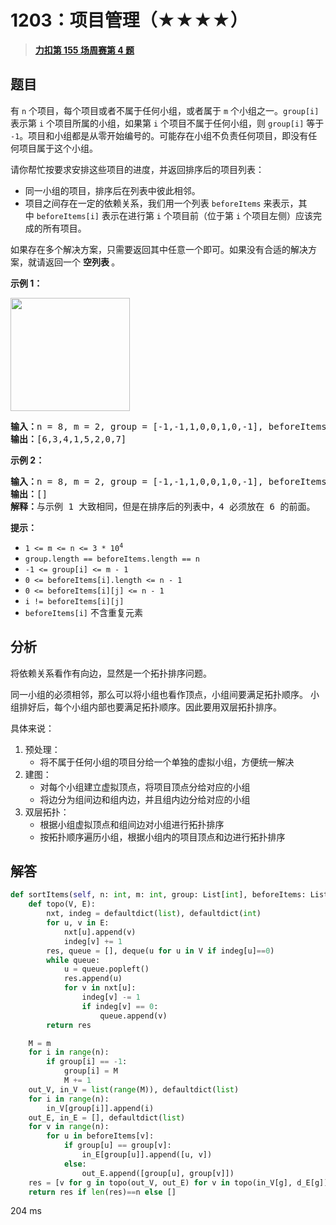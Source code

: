# 1203：项目管理（★★★★）


> <u>**[力扣第 155 场周赛第 4 题](https://leetcode.cn/problems/sort-items-by-groups-respecting-dependencies/)**</u>

## 题目

<p>有 <code>n</code> 个项目，每个项目或者不属于任何小组，或者属于 <code>m</code> 个小组之一。<code>group[i]</code> 表示第 <code>i</code> 个项目所属的小组，如果第 <code>i</code> 个项目不属于任何小组，则 <code>group[i]</code> 等于 <code>-1</code>。项目和小组都是从零开始编号的。可能存在小组不负责任何项目，即没有任何项目属于这个小组。</p>

<p>请你帮忙按要求安排这些项目的进度，并返回排序后的项目列表：</p>

<ul>
<li>同一小组的项目，排序后在列表中彼此相邻。</li>
<li>项目之间存在一定的依赖关系，我们用一个列表 <code>beforeItems</code> 来表示，其中 <code>beforeItems[i]</code> 表示在进行第 <code>i</code> 个项目前（位于第 <code>i</code> 个项目左侧）应该完成的所有项目。</li>
</ul>

<p>如果存在多个解决方案，只需要返回其中任意一个即可。如果没有合适的解决方案，就请返回一个 <strong>空列表 </strong>。</p>



<p><strong>示例 1：</strong></p>

<p><strong><img alt="" src="https://assets.leetcode-cn.com/aliyun-lc-upload/uploads/2019/09/22/1359_ex1.png" style="height: 181px; width: 191px;" /></strong></p>

<pre>
<strong>输入：</strong>n = 8, m = 2, group = [-1,-1,1,0,0,1,0,-1], beforeItems = [[],[6],[5],[6],[3,6],[],[],[]]
<strong>输出：</strong>[6,3,4,1,5,2,0,7]
</pre>

<p><strong>示例 2：</strong></p>

<pre>
<strong>输入：</strong>n = 8, m = 2, group = [-1,-1,1,0,0,1,0,-1], beforeItems = [[],[6],[5],[6],[3],[],[4],[]]
<strong>输出：</strong>[]
<strong>解释：</strong>与示例 1 大致相同，但是在排序后的列表中，4 必须放在 6 的前面。
</pre>



<p><strong>提示：</strong></p>

<ul>
<li><code>1 <= m <= n <= 3 * 10<sup>4</sup></code></li>
<li><code>group.length == beforeItems.length == n</code></li>
<li><code>-1 <= group[i] <= m - 1</code></li>
<li><code>0 <= beforeItems[i].length <= n - 1</code></li>
<li><code>0 <= beforeItems[i][j] <= n - 1</code></li>
<li><code>i != beforeItems[i][j]</code></li>
<li><code>beforeItems[i]</code> 不含重复元素</li>
</ul>


## 分析

将依赖关系看作有向边，显然是一个拓扑排序问题。

同一小组的必须相邻，那么可以将小组也看作顶点，小组间要满足拓扑顺序。
小组排好后，每个小组内部也要满足拓扑顺序。因此要用双层拓扑排序。

具体来说：
1. 预处理：
    - 将不属于任何小组的项目分给一个单独的虚拟小组，方便统一解决
2. 建图：
    - 对每个小组建立虚拟顶点，将项目顶点分给对应的小组
    - 将边分为组间边和组内边，并且组内边分给对应的小组
3. 双层拓扑：
    - 根据小组虚拟顶点和组间边对小组进行拓扑排序
    - 按拓扑顺序遍历小组，根据小组内的项目顶点和边进行拓扑排序

## 解答

```python
def sortItems(self, n: int, m: int, group: List[int], beforeItems: List[List[int]]) -> List[int]:
    def topo(V, E):
        nxt, indeg = defaultdict(list), defaultdict(int)
        for u, v in E:
            nxt[u].append(v)
            indeg[v] += 1
        res, queue = [], deque(u for u in V if indeg[u]==0)
        while queue:
            u = queue.popleft()
            res.append(u)
            for v in nxt[u]:
                indeg[v] -= 1
                if indeg[v] == 0:
                    queue.append(v)
        return res

    M = m
    for i in range(n):
        if group[i] == -1:
            group[i] = M
            M += 1
    out_V, in_V = list(range(M)), defaultdict(list)
    for i in range(n):
        in_V[group[i]].append(i)
    out_E, in_E = [], defaultdict(list)
    for v in range(n):
        for u in beforeItems[v]:
            if group[u] == group[v]:
                in_E[group[u]].append([u, v])
            else:
                out_E.append([group[u], group[v]])
    res = [v for g in topo(out_V, out_E) for v in topo(in_V[g], d_E[g])]
    return res if len(res)==n else []
```
204 ms

